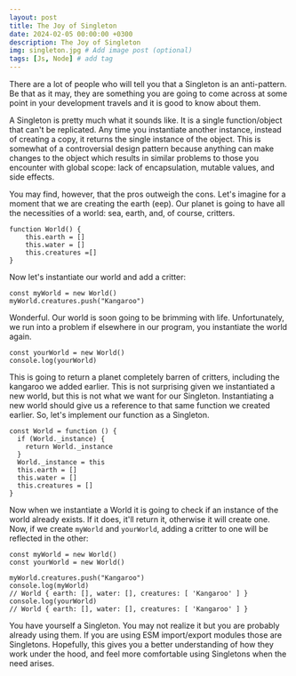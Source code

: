 ```yaml
---
layout: post
title: The Joy of Singleton
date: 2024-02-05 00:00:00 +0300
description: The Joy of Singleton
img: singleton.jpg # Add image post (optional)
tags: [Js, Node] # add tag
---
```

There are a lot of people who will tell you that a Singleton is an anti-pattern. Be that as it may, they are something you are going to come across at some point in your development travels and it is good to know about them.

A Singleton is pretty much what it sounds like. It is a single function/object that can't be replicated.  Any time you instantiate another instance, instead of creating a copy, it returns the single instance of the object. This is somewhat of a controversial design pattern because anything can make changes to the object which results in similar problems to those you encounter with global scope: lack of encapsulation, mutable values, and side effects.

You may find, however, that the pros outweigh the cons. Let's imagine for a moment that we are creating the earth (eep). Our planet is going to have all the necessities of a world: sea, earth, and, of course, critters.

```
function World() {
    this.earth = []
    this.water = []
    this.creatures =[]
}
```

Now let's instantiate our world and add a critter:

```
const myWorld = new World()
myWorld.creatures.push("Kangaroo")
```

Wonderful.  Our world is soon going to be brimming with life. Unfortunately, we run into a problem if elsewhere in our program, you instantiate the world again.  

```
const yourWorld = new World()
console.log(yourWorld)
```
This is going to return a planet completely barren of critters, including the kangaroo we added earlier. This is not surprising given we instantiated a new world, but this is not what we want for our Singleton. Instantiating a new world should give us a reference to that same function we created earlier. So, let's implement our function as a Singleton.

```
const World = function () {
  if (World._instance) {
    return World._instance
  }
  World._instance = this
  this.earth = []
  this.water = []
  this.creatures = []
}
```
Now when we instantiate a World it is going to check if an instance of the world already exists.  If it does, it'll return it, otherwise it will create one.  Now, if we create `myWorld` and `yourWorld`, adding a critter to one will be reflected in the other:

```
const myWorld = new World()
const yourWorld = new World()

myWorld.creatures.push("Kangaroo")
console.log(myWorld)
// World { earth: [], water: [], creatures: [ 'Kangaroo' ] }
console.log(yourWorld)
// World { earth: [], water: [], creatures: [ 'Kangaroo' ] }
```

You have yourself a Singleton. You may not realize it but you are probably already using them. If you are using ESM import/export modules those are Singletons. Hopefully, this gives you a better understanding of how they work under the hood, and feel more comfortable using Singletons when the need arises.